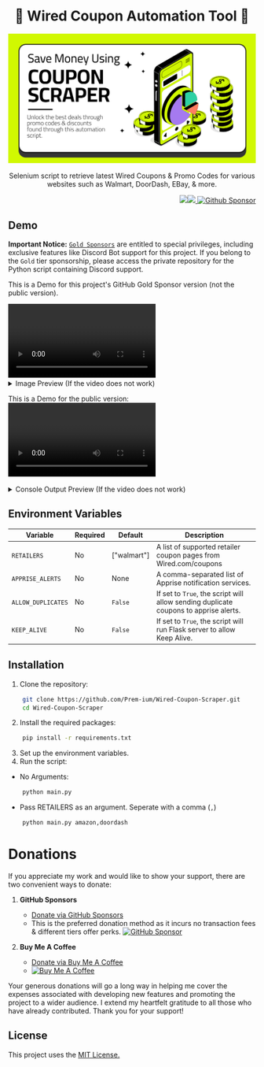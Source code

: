 <h1 align="center">🛒 Wired Coupon Automation Tool 💸 </h1>

<p align="center">
    <img src="https://github.com/Prem-ium/Wired-Coupon-Scraper/blob/main/Assets/Coupon-Promo-Code-Web-Scraper-Banner.png?raw=true" alt="Wired Coupon Automation Tool Banner"/>
</p>

<p align="center">Selenium script to retrieve latest Wired Coupons & Promo Codes for various websites such as Walmart, DoorDash, EBay, & more.</p>

<p align="right"> 
        <img src="https://img.shields.io/badge/python-3670A0?style=for-the-badge&logo=python&logoColor=ffdd54"/><img src="https://img.shields.io/badge/-selenium-%43B02A?style=for-the-badge&logo=selenium&logoColor=white"/><a href="https://github.com/sponsors/Prem-ium" target="_blank">
        <img src="https://img.shields.io/badge/sponsor-30363D?style=for-the-badge&logo=GitHub-Sponsors&logoColor=#EA4AA" alt="Github Sponsor"/></a>
</p>

## Demo
**Important Notice:** [`Gold Sponsors`](https://github.com/sponsors/Prem-ium) are entitled to special privileges, including exclusive features like Discord Bot support for this project. If you belong to the `Gold` tier sponsorship, please access the private repository for the Python script containing Discord support.

This is a Demo for this project's GitHub Gold Sponsor version (not the public version). 

<video src="https://github.com/user-attachments/assets/a09813a5-95ff-4057-a7de-ec23c832b8ee" controls="controls" style="max-width: 100%; height: auto;">
    Your browser does not support video tags.
</video>

<details>
  <summary>Image Preview (If the video does not work)</summary>

![Discord Bot Demo](https://github.com/Prem-ium/Wired-Coupon-Scraper/blob/main/Assets/DiscordBot.png?raw=true)

</details>

This is a Demo for the public version:
<video src="https://github.com/user-attachments/assets/9cc1370e-cf35-4ad3-8901-3e08c474212b" controls="controls" style="max-width: 100%; height: auto;">
    Your browser does not support video tags.
</video>
<details>
  <summary>Console Output Preview (If the video does not work)</summary>
Output for running `python main.py amazon`


```python
---------------------------------------------------------------------------
Welcome to Wired Coupon Scraper.

RETAILERS argument received.
Gathering coupon codes for: ['amazon']
--------------------------------------------------
codes.txt file already exists
----------------------------------------------------------------------
Retrieving AMAZON Promo Code Offers...

108 AMAZON Promo Codes/Coupons were found!
--------------------------------------------------
Take 40% Off select products from Kwfrhix - Amazon Promo Code:
        40MMS6OP
https://www.wired.com/coupons/get/94554598?popup=true

Appended Take 40% Off select products from Kwfrhix - Amazon Promo Code: - https://www.wired.com/coupons/get/94554598?popup=true
--------------------------------------------------
--------------------------------------------------
Enjoy 40% Off select JingLeXin products - Amazon Promo Code:
        40YPKL1X
https://www.wired.com/coupons/get/94554602?popup=true

Appended Enjoy 40% Off select JingLeXin products - Amazon Promo Code: - 40YPKL1X - https://www.wired.com/coupons/get/94554602?popup=true
--------------------------------------------------
*---Rest of Promo Codes---*
```
</details>



## Environment Variables 
| Variable         | Required | Default | Description |
| ---------------- | -------- | ------- | ----------- |
| `RETAILERS` | No       | ["walmart"]    | A list of supported retailer coupon pages from Wired.com/coupons |
| `APPRISE_ALERTS` | No       | None    | A comma-separated list of Apprise notification services. |
| `ALLOW_DUPLICATES` | No    | `False` | If set to `True`, the script will allow sending duplicate coupons to apprise alerts. |
| `KEEP_ALIVE` | No    | `False` | If set to `True`, the script will run Flask server to allow Keep Alive. |

## Installation
1. Clone the repository:
```bash
    git clone https://github.com/Prem-ium/Wired-Coupon-Scraper.git
    cd Wired-Coupon-Scraper
```
2. Install the required packages:
```bash
    pip install -r requirements.txt
```
3. Set up the environment variables.
4. Run the script:
- No Arguments:
``` bash
    python main.py
```
- Pass RETAILERS as an argument. Seperate with a comma (```,```)
``` bash
    python main.py amazon,doordash
```

# Donations

If you appreciate my work and would like to show your support, there are two convenient ways to donate:

1. **GitHub Sponsors**
   - [Donate via GitHub Sponsors](https://github.com/sponsors/Prem-ium)
   - This is the preferred donation method as it incurs no transaction fees & different tiers offer perks.
   [![GitHub Sponsor](https://img.shields.io/badge/sponsor-30363D?style=for-the-badge&logo=GitHub-Sponsors&logoColor=#EA4AAA)](https://github.com/sponsors/Prem-ium)

2. **Buy Me A Coffee**
   - [Donate via Buy Me A Coffee](https://www.buymeacoffee.com/prem.ium)
   - [![Buy Me A Coffee](https://img.shields.io/badge/Buy%20Me%20a%20Coffee-ffdd00?style=for-the-badge&logo=buy-me-a-coffee&logoColor=black)](https://www.buymeacoffee.com/prem.ium)

Your generous donations will go a long way in helping me cover the expenses associated with developing new features and promoting the project to a wider audience. I extend my heartfelt gratitude to all those who have already contributed. Thank you for your support!


## License

This project uses the [MIT License.](https://choosealicense.com/licenses/mit/)

